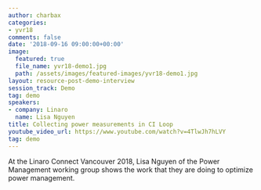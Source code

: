 ```yaml
---
author: charbax
categories:
- yvr18
comments: false
date: '2018-09-16 09:00:00+00:00'
image:
  featured: true
  file_name: yvr18-demo1.jpg
  path: /assets/images/featured-images/yvr18-demo1.jpg
layout: resource-post-demo-interview
session_track: Demo
tag: demo
speakers:
- company: Linaro
  name: Lisa Nguyen
title: Collecting power measurements in CI Loop
youtube_video_url: https://www.youtube.com/watch?v=4TlwJh7hLVY
tag: demo
---
```

At the Linaro Connect Vancouver 2018, Lisa Nguyen of the Power Management working group shows the work that they are doing to optimize power management.